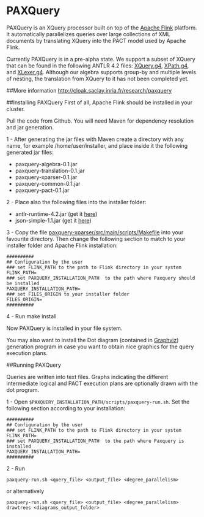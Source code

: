 # PAXQuery

PAXQuery is an XQuery processor built on top of the [Apache Flink](http://flink.apache.org/) platform. It automatically parallelizes queries over large collections of XML documents by translating XQuery into the PACT model used by Apache Flink.

Currently PAXQuery is in a pre-alpha state. We support a subset of XQuery that can be found in the following ANTLR 4.2 files: [XQuery.g4](http://github.com/stratosphere/paxquery/blob/master/paxquery-xparser/src/main/java/fr/inria/oak/paxquery/xparser/XQuery.g4), [XPath.g4](https://github.com/stratosphere/paxquery/blob/master/paxquery-xparser/src/main/java/fr/inria/oak/paxquery/xparser/XPath.g4), and [XLexer.g4](https://github.com/stratosphere/paxquery/blob/master/paxquery-xparser/src/main/java/fr/inria/oak/paxquery/xparser/XLexer.g4). Although our algebra supports group-by and multiple levels of nesting, the translation from XQuery to it has not been completed yet.

##More information
http://cloak.saclay.inria.fr/research/paxquery

##Installing PAXQuery
First of all, Apache Flink should be installed in your cluster.

Pull the code from Github. You will need Maven for dependency resolution and jar generation.

1 - After generating the jar files with Maven create a directory with any name, for example /home/user/installer, and place inside it the following generated jar files:

- paxquery-algebra-0.1.jar
- paxquery-translation-0.1.jar
- paxquery-xparser-0.1.jar
- paxquery-common-0.1.jar
- paxquery-pact-0.1.jar

2 - Place also the following files into the installer folder:

- antlr-runtime-4.2.jar (get it [here](http://www.antlr.org/download/antlr-runtime-4.2.jar))
- json-simple-1.1.jar (get it [here](https://json-simple.googlecode.com/files/json_simple-1.1.jar))

3 - Copy the file [paxquery-xparser/src/main/scripts/Makefile](http://github.com/stratosphere/paxquery/blob/master/paxquery-xparser/src/main/scripts/Makefile) into your favourite directory. Then change the following section to match to your installer folder and Apache Flink installation:

```
##########
## Configuration by the user
### set FLINK_PATH to the path to Flink directory in your system
FLINK_PATH=
### set PAXQUERY_INSTALLATION_PATH  to the path where Paxquery should be installed
PAXQUERY_INSTALLATION_PATH=
### set FILES_ORIGIN to your installer folder
FILES_ORIGIN=
##########
```

4 - Run make install

Now PAXQuery is installed in your file system.

You may also want to install the Dot diagram (contained in [Graphviz](http://www.graphviz.org/)) generation program in case you want to obtain nice graphics for the query execution plans.

##Running PAXQuery

Queries are written into text files. Graphs indicating the different intermediate logical and PACT execution plans are optionally drawn with the dot program.

1 - Open ```$PAXQUERY_INSTALLATION_PATH/scripts/paxquery-run.sh```. Set the following section according to your installation:

```
##########
## Configuration by the user
### set FLINK_PATH to the path to Flink directory in your system
FLINK_PATH=
### set PAXQUERY_INSTALLATION_PATH  to the path where Paxquery is installed
PAXQUERY_INSTALLATION_PATH=
##########
```
2 - Run

```
paxquery-run.sh <query_file> <output_file> <degree_parallelism>
```

or alternatively

```
paxquery-run.sh <query_file> <output_file> <degree_parallelism> drawtrees <diagrams_output_folder>
```
